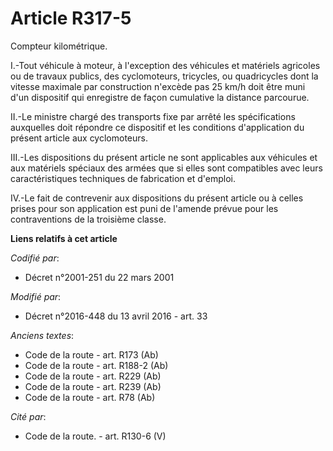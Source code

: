 # Article R317-5

Compteur kilométrique. 

I.-Tout véhicule à moteur, à l'exception des véhicules et matériels agricoles    ou de travaux publics, des cyclomoteurs,
tricycles, ou quadricycles dont la vitesse maximale par construction n'excède pas 25 km/h doit être muni d'un dispositif qui
enregistre de façon cumulative la distance parcourue. 

II.-Le ministre chargé des transports fixe par arrêté les spécifications auxquelles doit répondre ce dispositif et les
conditions d'application du présent article aux cyclomoteurs. 

III.-Les dispositions du présent article ne sont applicables aux véhicules et aux matériels spéciaux des armées que si elles
sont compatibles avec leurs caractéristiques techniques de fabrication et d'emploi. 

IV.-Le fait de contrevenir aux dispositions du présent article ou à celles prises pour son application est puni de l'amende
prévue pour les contraventions de la troisième classe.

**Liens relatifs à cet article**

_Codifié par_:

  - Décret n°2001-251 du 22 mars 2001

_Modifié par_:

  - Décret n°2016-448 du 13 avril 2016 - art. 33

_Anciens textes_:

  - Code de la route - art. R173 (Ab)
  - Code de la route - art. R188-2 (Ab)
  - Code de la route - art. R229 (Ab)
  - Code de la route - art. R239 (Ab)
  - Code de la route - art. R78 (Ab)

_Cité par_:

  - Code de la route. - art. R130-6 (V)
